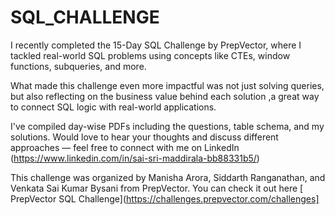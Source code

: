 # SQL_CHALLENGE

I recently completed the 15-Day SQL Challenge by PrepVector, where I tackled real-world SQL problems using concepts like CTEs, window functions, subqueries, and more.

What made this challenge even more impactful was not just solving queries, but also reflecting on the business value behind each solution ,a great way to connect SQL logic with real-world applications.

I've compiled day-wise PDFs including the questions, table schema, and my solutions.
Would love to hear your thoughts and discuss different approaches — feel free to connect with me on LinkedIn (https://www.linkedin.com/in/sai-sri-maddirala-bb88331b5/)

This challenge was organized by Manisha Arora, Siddarth Ranganathan, and Venkata Sai Kumar Bysani from PrepVector. You can check it out here [ PrepVector SQL Challenge](https://challenges.prepvector.com/challenges]

